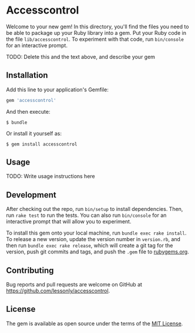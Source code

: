 # Accesscontrol

Welcome to your new gem! In this directory, you'll find the files you need to be able to package up your Ruby library into a gem. Put your Ruby code in the file `lib/accesscontrol`. To experiment with that code, run `bin/console` for an interactive prompt.

TODO: Delete this and the text above, and describe your gem

## Installation

Add this line to your application's Gemfile:

```ruby
gem 'accesscontrol'
```

And then execute:

    $ bundle

Or install it yourself as:

    $ gem install accesscontrol

## Usage

TODO: Write usage instructions here

## Development

After checking out the repo, run `bin/setup` to install dependencies. Then, run `rake test` to run the tests. You can also run `bin/console` for an interactive prompt that will allow you to experiment.

To install this gem onto your local machine, run `bundle exec rake install`. To release a new version, update the version number in `version.rb`, and then run `bundle exec rake release`, which will create a git tag for the version, push git commits and tags, and push the `.gem` file to [rubygems.org](https://rubygems.org).

## Contributing

Bug reports and pull requests are welcome on GitHub at https://github.com/lessonly/accesscontrol.

## License

The gem is available as open source under the terms of the [MIT License](https://opensource.org/licenses/MIT).
